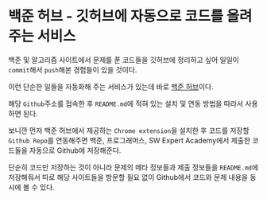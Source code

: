 # 백준 허브 - 깃허브에 자동으로 코드를 올려주는 서비스

백준 및 알고리즘 사이트에서 문제를 푼 코드들을 깃허브에 정리하고 싶어 일일이 `commit`해서 `push`해본 경험들이 있을 것이다.

이런 단순한 일들을 자동화해 주는 서비스가 있는데 바로 [백준 허브](https://github.com/BaekjoonHub/BaekjoonHub)이다.

해당 `Github`주소를 접속한 후 `README.md`에 적혀 있는 설치 및 연동 방법을 따라서 사용하면 된다.

보니깐 먼저 백준 허브에서 제공하는 `Chrome extension`을 설치한 후 코드를 저장할 `Github Repo`를 연동해주면 백준, 프로그래머스, SW Expert Academy에서 제출한 코드들을 자동으로 Github에 저장해준다.

단순히 코드만 저장하는 것이 아니라 문제의 메타 정보들과 제출 정보들을 `README.md`에 저장해줘서 따로 해당 사이트들을 방문할 필요 없이 Github에서 코드와 문제 내용을 동시에 볼 수 있다.
